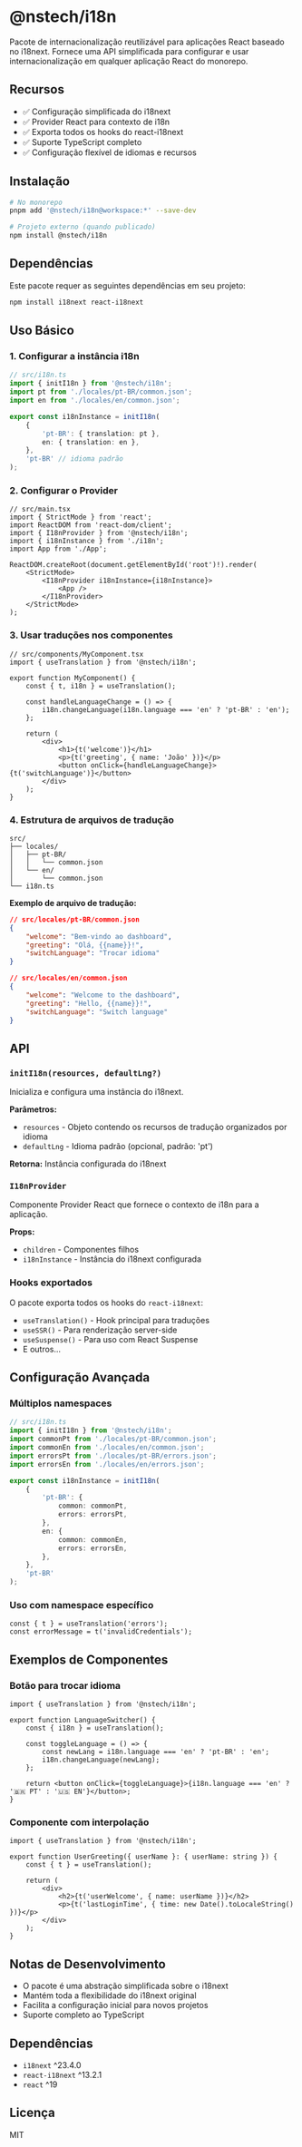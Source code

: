 # @nstech/i18n

Pacote de internacionalização reutilizável para aplicações React baseado no i18next. Fornece uma API simplificada para configurar e usar internacionalização em qualquer aplicação React do monorepo.

## Recursos

-   ✅ Configuração simplificada do i18next
-   ✅ Provider React para contexto de i18n
-   ✅ Exporta todos os hooks do react-i18next
-   ✅ Suporte TypeScript completo
-   ✅ Configuração flexível de idiomas e recursos

## Instalação

```bash
# No monorepo
pnpm add '@nstech/i18n@workspace:*' --save-dev

# Projeto externo (quando publicado)
npm install @nstech/i18n
```

## Dependências

Este pacote requer as seguintes dependências em seu projeto:

```bash
npm install i18next react-i18next
```

## Uso Básico

### 1. Configurar a instância i18n

```typescript
// src/i18n.ts
import { initI18n } from '@nstech/i18n';
import pt from './locales/pt-BR/common.json';
import en from './locales/en/common.json';

export const i18nInstance = initI18n(
    {
        'pt-BR': { translation: pt },
        en: { translation: en },
    },
    'pt-BR' // idioma padrão
);
```

### 2. Configurar o Provider

```tsx
// src/main.tsx
import { StrictMode } from 'react';
import ReactDOM from 'react-dom/client';
import { I18nProvider } from '@nstech/i18n';
import { i18nInstance } from './i18n';
import App from './App';

ReactDOM.createRoot(document.getElementById('root')!).render(
    <StrictMode>
        <I18nProvider i18nInstance={i18nInstance}>
            <App />
        </I18nProvider>
    </StrictMode>
);
```

### 3. Usar traduções nos componentes

```tsx
// src/components/MyComponent.tsx
import { useTranslation } from '@nstech/i18n';

export function MyComponent() {
    const { t, i18n } = useTranslation();

    const handleLanguageChange = () => {
        i18n.changeLanguage(i18n.language === 'en' ? 'pt-BR' : 'en');
    };

    return (
        <div>
            <h1>{t('welcome')}</h1>
            <p>{t('greeting', { name: 'João' })}</p>
            <button onClick={handleLanguageChange}>{t('switchLanguage')}</button>
        </div>
    );
}
```

### 4. Estrutura de arquivos de tradução

```
src/
├── locales/
│   ├── pt-BR/
│   │   └── common.json
│   └── en/
│       └── common.json
└── i18n.ts
```

**Exemplo de arquivo de tradução:**

```json
// src/locales/pt-BR/common.json
{
    "welcome": "Bem-vindo ao dashboard",
    "greeting": "Olá, {{name}}!",
    "switchLanguage": "Trocar idioma"
}
```

```json
// src/locales/en/common.json
{
    "welcome": "Welcome to the dashboard",
    "greeting": "Hello, {{name}}!",
    "switchLanguage": "Switch language"
}
```

## API

### `initI18n(resources, defaultLng?)`

Inicializa e configura uma instância do i18next.

**Parâmetros:**

-   `resources` - Objeto contendo os recursos de tradução organizados por idioma
-   `defaultLng` - Idioma padrão (opcional, padrão: 'pt')

**Retorna:** Instância configurada do i18next

### `I18nProvider`

Componente Provider React que fornece o contexto de i18n para a aplicação.

**Props:**

-   `children` - Componentes filhos
-   `i18nInstance` - Instância do i18next configurada

### Hooks exportados

O pacote exporta todos os hooks do `react-i18next`:

-   `useTranslation()` - Hook principal para traduções
-   `useSSR()` - Para renderização server-side
-   `useSuspense()` - Para uso com React Suspense
-   E outros...

## Configuração Avançada

### Múltiplos namespaces

```typescript
// src/i18n.ts
import { initI18n } from '@nstech/i18n';
import commonPt from './locales/pt-BR/common.json';
import commonEn from './locales/en/common.json';
import errorsPt from './locales/pt-BR/errors.json';
import errorsEn from './locales/en/errors.json';

export const i18nInstance = initI18n(
    {
        'pt-BR': {
            common: commonPt,
            errors: errorsPt,
        },
        en: {
            common: commonEn,
            errors: errorsEn,
        },
    },
    'pt-BR'
);
```

### Uso com namespace específico

```tsx
const { t } = useTranslation('errors');
const errorMessage = t('invalidCredentials');
```

## Exemplos de Componentes

### Botão para trocar idioma

```tsx
import { useTranslation } from '@nstech/i18n';

export function LanguageSwitcher() {
    const { i18n } = useTranslation();

    const toggleLanguage = () => {
        const newLang = i18n.language === 'en' ? 'pt-BR' : 'en';
        i18n.changeLanguage(newLang);
    };

    return <button onClick={toggleLanguage}>{i18n.language === 'en' ? '🇧🇷 PT' : '🇺🇸 EN'}</button>;
}
```

### Componente com interpolação

```tsx
import { useTranslation } from '@nstech/i18n';

export function UserGreeting({ userName }: { userName: string }) {
    const { t } = useTranslation();

    return (
        <div>
            <h2>{t('userWelcome', { name: userName })}</h2>
            <p>{t('lastLoginTime', { time: new Date().toLocaleString() })}</p>
        </div>
    );
}
```

## Notas de Desenvolvimento

-   O pacote é uma abstração simplificada sobre o i18next
-   Mantém toda a flexibilidade do i18next original
-   Facilita a configuração inicial para novos projetos
-   Suporte completo ao TypeScript

## Dependências

-   `i18next` ^23.4.0
-   `react-i18next` ^13.2.1
-   `react` ^19

## Licença

MIT
